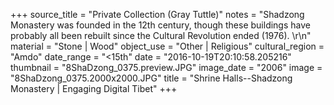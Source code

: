 +++
source_title = "Private Collection (Gray Tuttle)"
notes = "Shadzong Monastery was founded in the 12th century, though these buildings have probably all been rebuilt since the Cultural Revolution ended (1976). \r\n"
material = "Stone | Wood"
object_use = "Other | Religious"
cultural_region = "Amdo"
date_range = "<15th"
date = "2016-10-19T20:10:58.205216"
thumbnail = "8ShaDzong_0375.preview.JPG"
image_date = "2006"
image = "8ShaDzong_0375.2000x2000.JPG"
title = "Shrine Halls--Shadzong Monastery | Engaging Digital Tibet"
+++
